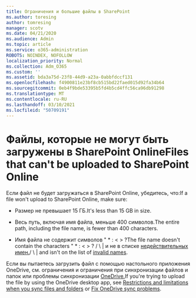 ```yaml
---
title: Ограничения и большие файлы в SharePoint
ms.author: toresing
author: tomresing
manager: scotv
ms.date: 04/21/2020
ms.audience: Admin
ms.topic: article
ms.service: o365-administration
ROBOTS: NOINDEX, NOFOLLOW
localization_priority: Normal
ms.collection: Adm_O365
ms.custom: ''
ms.assetid: bda3a75d-23f8-44d9-a23a-0abbfdccf131
ms.openlocfilehash: f4900811e23bf8cb515bd22faed015d92fa34b64
ms.sourcegitcommit: 0eb4f9bde53395b5fd4b5cd4ffc56ca96db91298
ms.translationtype: MT
ms.contentlocale: ru-RU
ms.lasthandoff: 03/10/2021
ms.locfileid: "50709191"
---
```

# <a name="files-that-cant-be-uploaded-to-sharepoint-online"></a><span data-ttu-id="bdbde-102">Файлы, которые не могут быть загружены в SharePoint Online</span><span class="sxs-lookup"><span data-stu-id="bdbde-102">Files that can't be uploaded to SharePoint Online</span></span>

<span data-ttu-id="bdbde-103">Если файл не будет загружаться в SharePoint Online, убедитесь, что:</span><span class="sxs-lookup"><span data-stu-id="bdbde-103">If a file won't upload to SharePoint Online, make sure:</span></span>
  
- <span data-ttu-id="bdbde-104">Размер не превышает 15 ГБ.</span><span class="sxs-lookup"><span data-stu-id="bdbde-104">It's less than 15 GB in size.</span></span>
    
- <span data-ttu-id="bdbde-105">Весь путь, включая имя файла, меньше 400 символов.</span><span class="sxs-lookup"><span data-stu-id="bdbde-105">The entire path, including the file name, is fewer than 400 characters.</span></span>
    
- <span data-ttu-id="bdbde-106">Имя файла не содержит символов " \* : \< \> ?</span><span class="sxs-lookup"><span data-stu-id="bdbde-106">The file name doesn't contain the characters " \* : \< \> ?</span></span> <span data-ttu-id="bdbde-107">/ \ | и не в списке [недействительных имен.](https://go.microsoft.com/fwlink/?linkid=866430)</span><span class="sxs-lookup"><span data-stu-id="bdbde-107">/ \ | and isn't on the list of [invalid names](https://go.microsoft.com/fwlink/?linkid=866430).</span></span>
    
<span data-ttu-id="bdbde-108">Если вы пытаетесь загрузить файл с помощью настольного [](https://go.microsoft.com/fwlink/p/?LinkID=717734) приложения OneDrive, см. ограничения и ограничения при синхронизации файлов и папок или проблемы синхронизации [OneDrive.](https://go.microsoft.com/fwlink/?linkid=866431)</span><span class="sxs-lookup"><span data-stu-id="bdbde-108">If you're trying to upload the file by using the OneDrive desktop app, see [Restrictions and limitations when you sync files and folders](https://go.microsoft.com/fwlink/p/?LinkID=717734) or [Fix OneDrive sync problems](https://go.microsoft.com/fwlink/?linkid=866431).</span></span>
  

